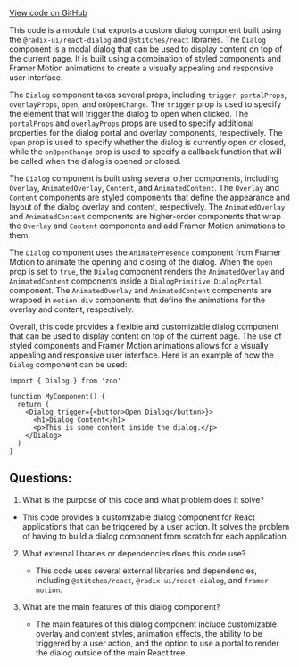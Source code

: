 [View code on GitHub](zoo-labs/zoo/blob/master/app/components/primitives/Dialog.tsx)

This code is a module that exports a custom dialog component built using the `@radix-ui/react-dialog` and `@stitches/react` libraries. The `Dialog` component is a modal dialog that can be used to display content on top of the current page. It is built using a combination of styled components and Framer Motion animations to create a visually appealing and responsive user interface.

The `Dialog` component takes several props, including `trigger`, `portalProps`, `overlayProps`, `open`, and `onOpenChange`. The `trigger` prop is used to specify the element that will trigger the dialog to open when clicked. The `portalProps` and `overlayProps` props are used to specify additional properties for the dialog portal and overlay components, respectively. The `open` prop is used to specify whether the dialog is currently open or closed, while the `onOpenChange` prop is used to specify a callback function that will be called when the dialog is opened or closed.

The `Dialog` component is built using several other components, including `Overlay`, `AnimatedOverlay`, `Content`, and `AnimatedContent`. The `Overlay` and `Content` components are styled components that define the appearance and layout of the dialog overlay and content, respectively. The `AnimatedOverlay` and `AnimatedContent` components are higher-order components that wrap the `Overlay` and `Content` components and add Framer Motion animations to them.

The `Dialog` component uses the `AnimatePresence` component from Framer Motion to animate the opening and closing of the dialog. When the `open` prop is set to `true`, the `Dialog` component renders the `AnimatedOverlay` and `AnimatedContent` components inside a `DialogPrimitive.DialogPortal` component. The `AnimatedOverlay` and `AnimatedContent` components are wrapped in `motion.div` components that define the animations for the overlay and content, respectively.

Overall, this code provides a flexible and customizable dialog component that can be used to display content on top of the current page. The use of styled components and Framer Motion animations allows for a visually appealing and responsive user interface. Here is an example of how the `Dialog` component can be used:

```
import { Dialog } from 'zoo'

function MyComponent() {
  return (
    <Dialog trigger={<button>Open Dialog</button>}>
      <h1>Dialog Content</h1>
      <p>This is some content inside the dialog.</p>
    </Dialog>
  )
}
```
## Questions: 
 1. What is the purpose of this code and what problem does it solve?
   - This code provides a customizable dialog component for React applications that can be triggered by a user action. It solves the problem of having to build a dialog component from scratch for each application.

2. What external libraries or dependencies does this code use?
   - This code uses several external libraries and dependencies, including `@stitches/react`, `@radix-ui/react-dialog`, and `framer-motion`. 

3. What are the main features of this dialog component?
   - The main features of this dialog component include customizable overlay and content styles, animation effects, the ability to be triggered by a user action, and the option to use a portal to render the dialog outside of the main React tree.